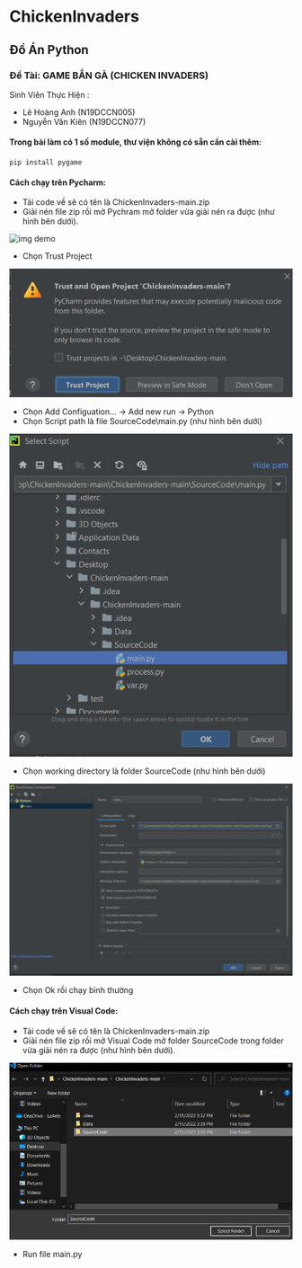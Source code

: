 # ChickenInvaders
## Đồ Án Python
### Đề Tài: GAME BẮN GÀ (CHICKEN INVADERS)
Sinh Viên Thực Hiện :
- Lê Hoàng Anh (N19DCCN005)
- Nguyễn Văn Kiên (N19DCCN077)
#### Trong bài làm có 1 số module, thư viện không có sẵn cần cài thêm:
```
pip install pygame
```
#### Cách chạy trên Pycharm: 
- Tải code về sẽ có tên là ChickenInvaders-main.zip
- Giải nén file zip rồi mở Pychram mở folder vừa giải nén ra được (như hình bên dưới).

![img demo](demo1.png)

- Chọn Trust Project

![img demo](demo2.png)

- Chọn Add Configuation... -> Add new run -> Python
- Chọn Script path là file SourceCode\main.py (như hình bên dưới)

![img demo](demo3.png)

- Chọn working directory là folder SourceCode (như hình bên dưới)

![img demo](demo4.png)

- Chọn Ok rồi chạy bình thường

#### Cách chạy trên Visual Code: 
- Tải code về sẽ có tên là ChickenInvaders-main.zip
- Giải nén file zip rồi mở Visual Code mở folder SourceCode trong folder vừa giải nén ra được (như hình bên dưới).

![img demo](demo5.png)

- Run file main.py
